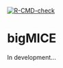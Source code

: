 <!-- badges: start -->
  [![R-CMD-check](https://github.com/hugo-morvan/bigMICE/actions/workflows/R-CMD-check.yaml/badge.svg)](https://github.com/hugo-morvan/bigMICE/actions/workflows/R-CMD-check.yaml)
  <!-- badges: end -->

  # bigMICE

  In development...
  
